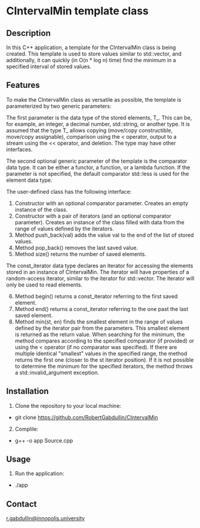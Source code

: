 # CIntervalMin template class

## Description 
In this C++ application, a template for the CIntervalMin class is being created. This template is used to store values similar to std::vector, and additionally, it can quickly (in O(n * log n) time) find the minimum in a specified interval of stored values.

## Features
To make the CIntervalMin class as versatile as possible, the template is parameterized by two generic parameters:

The first parameter is the data type of the stored elements, T_. This can be, for example, an integer, a decimal number, std::string, or another type. It is assumed that the type T_ allows copying (move/copy constructible, move/copy assignable), comparison using the < operator, output to a stream using the << operator, and deletion. The type may have other interfaces.

The second optional generic parameter of the template is the comparator data type. It can be either a functor, a function, or a lambda function. If the parameter is not specified, the default comparator std::less is used for the element data type.

The user-defined class has the following interface:

1. Constructor with an optional comparator parameter. Creates an empty instance of the class.
2. Constructor with a pair of iterators (and an optional comparator parameter). Creates an instance of the class filled with data from the range of values defined by the iterators.
3. Method push_back(val) adds the value val to the end of the list of stored values.
4. Method pop_back() removes the last saved value.
5. Method size() returns the number of saved elements.

The const_iterator data type declares an iterator for accessing the elements stored in an instance of CIntervalMin. The iterator will have properties of a random-access iterator, similar to the iterator for std::vector. The iterator will only be used to read elements.

6. Method begin() returns a const_iterator referring to the first saved element.
7. Method end() returns a const_iterator referring to the one past the last saved element.
8. Method min(st, en) finds the smallest element in the range of values defined by the iterator pair from the parameters. This smallest element is returned as the return value. When searching for the minimum, the method compares according to the specified comparator (if provided) or using the < operator (if no comparator was specified). If there are multiple identical "smallest" values in the specified range, the method returns the first one (closer to the st iterator position). If it is not possible to determine the minimum for the specified iterators, the method throws a std::invalid_argument exception.

## Installation
1. Clone the repository to your local machine: 
-  git clone https://github.com/RobertGabdullin/CIntervalMin
2. Complile:
-  g++ -o app Source.cpp

## Usage
1. Run the application:
-  ./app

## Contact
r.gabdullin@innopolis.university
